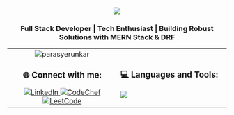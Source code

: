 <h1 align="center">
  <img src="https://readme-typing-svg.herokuapp.com/?lines=Hi+there!+👋;I'm+Paras+Yerunkar&center=true&size=30">
</h1>




<h3 align="center">Full Stack Developer | Tech Enthusiast | Building Robust Solutions with MERN Stack & DRF</h3>

<div align="center">

  <table>
<tr>
<!-- First Column: GitHub Stats and Social Links -->
<td align="center" width="50%">
<img src="https://github-readme-streak-stats.herokuapp.com/?user=ParasY1724&theme=dark" alt="parasyerunkar" />

<h3>🌐 Connect with me:</h3>
<a href="https://linkedin.com/in/parasyerunkar" target="_blank">
  <img src="https://img.shields.io/badge/LinkedIn-0077B5?style=for-the-badge&logo=linkedin&logoColor=white" alt="LinkedIn"/>
</a>
<a href="https://www.codechef.com/users/parasyerunkar1" target="_blank">
  <img src="https://img.shields.io/badge/CodeChef-5B4638?style=for-the-badge&logo=codechef&logoColor=white" alt="CodeChef"/>
</a>
<a href="https://www.leetcode.com/parasyerunkar174" target="_blank">
  <img src="https://img.shields.io/badge/LeetCode-FFA116?style=for-the-badge&logo=leetcode&logoColor=black" alt="LeetCode"/>
</a>
</td>

<!-- Second Column: Languages and Tools -->
<td align="" width="50%">
<h3>💻 Languages and Tools:</h3>
<img src="https://skillicons.dev/icons?i=cpp,django,docker,express,figma,flask,git,graphql,java,js,linux,mongodb,mysql,nodejs,postman,python,qt,react,sqlite,tailwind,ts&perline=7" />
</td>
</tr>
  </table>

</div>


